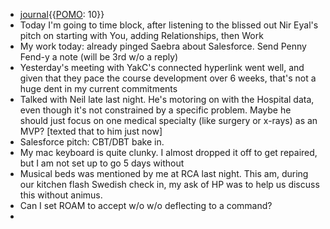- [journal](<journal.md>){{[POMO](<POMO.md>): 10}}
- Today I'm going to time block, after listening to the blissed out Nir Eyal's pitch on starting with You, adding Relationships, then Work
- My work today: already pinged Saebra about Salesforce. Send Penny Fend-y a note (will be 3rd w/o a reply)
- Yesterday's meeting with YakC's connected hyperlink went well, and given that they pace the course development over 6 weeks, that's not a huge dent in my current commitments
- Talked with Neil late last night. He's motoring on with the Hospital data, even though it's not constrained by a specific problem. Maybe he should just focus on one medical specialty (like surgery or x-rays) as an MVP? [texted that to him just now]
- Salesforce pitch: CBT/DBT bake in. 
- My mac keyboard is quite clunky. I almost dropped it off to get repaired, but I am not set up to go 5 days without
- Musical beds was mentioned by me at RCA last night. This am, during our kitchen flash Swedish check in, my ask of HP was to help us discuss this without animus.
- Can I set ROAM to accept w/o w/o deflecting to a command?
- 
